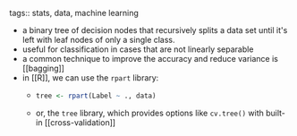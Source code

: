 tags:: stats, data, machine learning

- a binary tree of decision nodes that recursively splits a data set until it's left with leaf nodes of only a single class.
- useful for classification in cases that are not linearly separable
- a common technique to improve the accuracy and reduce variance is [[bagging]]
- in [[R]], we can use the `rpart` library:
	- ```R
	  tree <- rpart(Label ~ ., data)
	  ```
	- or, the `tree` library, which provides options like `cv.tree()` with built-in [[cross-validation]]